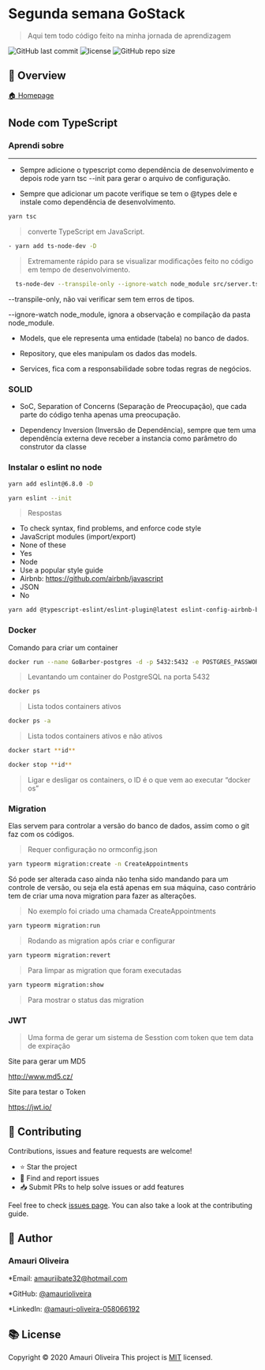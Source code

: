 # Segunda semana GoStack

> Aqui tem todo código feito na minha jornada de aprendizagem

![GitHub last commit](https://img.shields.io/github/last-commit/amaurioliveira/Segunda-Semana-GoStack)
![license](https://img.shields.io/github/license/amaurioliveira/Segunda-Semana-GoStack)
![GitHub repo size](https://img.shields.io/github/repo-size/amaurioliveira/Segunda-Semana-GoStack)

## :telescope: Overview

  [🏠 Homepage](https://github.com/AmauriOliveira/Segunda-Semana-GoStackk)

## Node com TypeScript

### Aprendi sobre

----

- Sempre adicione o typescript como dependência de desenvolvimento e depois rode yarn tsc --init para gerar o arquivo de configuração.

- Sempre que adicionar um pacote verifique se tem o @types dele e instale como dependência de desenvolvimento.

```bash
yarn tsc
```

  > converte TypeScript em JavaScript.

```bash
- yarn add ts-node-dev -D
```

  > Extremamente rápido para se visualizar modificações feito no código em tempo de desenvolvimento.

```bash
  ts-node-dev --transpile-only --ignore-watch node_module src/server.ts
```

 --transpile-only, não vai verificar sem tem erros de tipos.

 --ignore-watch node_module, ignora a observação e compilação da pasta node_module.

- Models, que ele representa uma entidade (tabela) no banco de dados.

- Repository, que eles manipulam os dados das models.

- Services, fica com a responsabilidade sobre todas regras de negócios.

### SOLID

- SoC, Separation of Concerns (Separação de Preocupação), que cada parte do código tenha apenas uma preocupação.

- Dependency Inversion (Inversão de Dependência), sempre que tem uma dependência externa deve receber a instancia como parâmetro do construtor da classe

### Instalar o eslint no node

```bash
yarn add eslint@6.8.0 -D
```

```bash
yarn eslint --init
```

> Respostas

- To check syntax, find problems, and enforce code style
- JavaScript modules (import/export)
- None of these
- Yes
- Node
- Use a popular style guide
- Airbnb: https://github.com/airbnb/javascript
- JSON
- No

```bash
yarn add @typescript-eslint/eslint-plugin@latest eslint-config-airbnb-base@latest eslint-plugin-import@^2.21.2 @typescript-eslint/parser@latest -D
```

### Docker

Comando para criar um container

```bash
docker run --name GoBarber-postgres -d -p 5432:5432 -e POSTGRES_PASSWORD=amauri32 postgres
```

>Levantando um container do PostgreSQL na porta 5432

```bash
docker ps
```

>Lista todos containers ativos

```bash
docker ps -a
```

>Lista todos containers ativos e não ativos

```bash
docker start **id**
```

```bash
docker stop **id**
```

>Ligar e desligar os containers, o ID é o que vem ao executar “docker os”

### Migration

Elas servem para controlar a versão do banco de dados, assim como o git faz com os códigos.

>Requer configuração no ormconfig.json

```bash
yarn typeorm migration:create -n CreateAppointments
```

Só pode ser alterada caso ainda não tenha sido mandando para um controle de versão, ou seja ela está apenas em sua máquina, caso contrário tem de criar uma nova migration para fazer as alterações.

>No exemplo foi criado uma chamada CreateAppointments

```bash
yarn typeorm migration:run
```

>Rodando as migration após criar e configurar

```bash
yarn typeorm migration:revert
```

>Para limpar as migration que foram executadas

```bash
yarn typeorm migration:show
```

>Para mostrar o status das migration

### JWT

>Uma forma de gerar um sistema de Sesstion com token que tem data de expiração

Site para gerar um MD5

<http://www.md5.cz/>

Site para testar o Token

<https://jwt.io/>

## :star2: Contributing

Contributions, issues and feature requests are welcome!

- ⭐️ Star the project
- 🐛 Find and report issues
- 📥 Submit PRs to help solve issues or add features

Feel free to check [issues page](https://github.com/amaurioliveira/Segunda-Semana-GoStack/issues). You can also take a look at the contributing guide.

## :bow: Author

### Amauri Oliveira

*Email: amauriibate32@hotmail.com

*GitHub: [@amaurioliveira](https://github.com/amaurioliveira)

*LinkedIn: [@amauri-oliveira-058066192](https://linkedin.com/in/amauri-oliveira-058066192)

## :books: License

Copyright © 2020 Amauri Oliveira
This project is [MIT](license) licensed.
